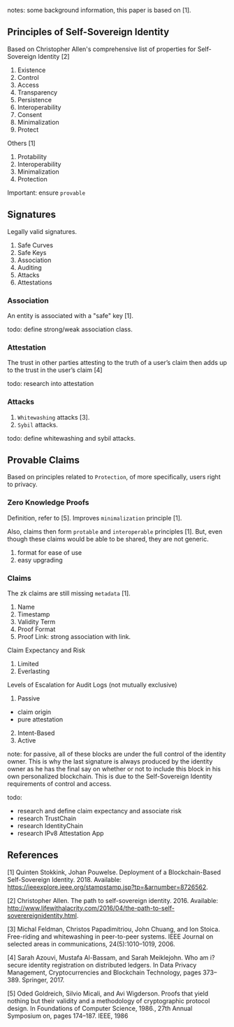 notes: some background information, this paper is based on [1].

## Principles of Self-Sovereign Identity
Based on Christopher Allen's comprehensive list of properties for Self-Sovereign Identity [2]
1. Existence
2. Control
3. Access
4. Transparency
5. Persistence
6. Interoperability
7. Consent
8. Minimalization
10. Protect

Others [1]
1. Protability
2. Interoperability
3. Minimalization
4. Protection

Important: ensure `provable`

## Signatures
Legally valid signatures.
1. Safe Curves
2. Safe Keys
3. Association
4. Auditing
5. Attacks
6. Attestations

### Association
An entity is associated with a "safe" key [1].

todo: define strong/weak association class.

### Attestation
The trust in other parties attesting to the truth of a user’s claim then adds up to the trust in the user’s claim [4]

todo: research into attestation

### Attacks
1. `Whitewashing` attacks [3].
2. `Sybil` attacks.

todo: define whitewashing and sybil attacks.

## Provable Claims
Based on principles related to `Protection`, of more specifically, users right to privacy.

### Zero Knowledge Proofs
Definition, refer to [5]. Improves `minimalization` principle [1].

Also, claims then form `protable` and `interoperable` principles [1]. But, even though these claims
would be able to be shared, they are not generic.

1. format for ease of use
2. easy upgrading


### Claims
The zk claims are still missing `metadata` [1].
1. Name
2. Timestamp
3. Validity Term
4. Proof Format
5. Proof Link: strong association with link.

Claim Expectancy and Risk
1. Limited
2. Everlasting

Levels of Escalation for Audit Logs (not mutually exclusive)
1. Passive
  - claim origin
  - pure attestation
2. Intent-Based
3. Active

note: for passive, all of these blocks are under the full control of the identity owner. This is why the last signature is always produced by the identity owner as he has the final say on whether or not to include this block in his own personalized blockchain. This is due to the Self-Sovereign Identity requirements of control and access.


todo:
  - research and define claim expectancy and associate risk
  - research TrustChain
  - research IdentityChain
  - research IPv8 Attestation App

## References
[1] Quinten Stokkink, Johan Pouwelse. Deployment of a Blockchain-Based Self-Sovereign Identity. 2018. Available:
https://ieeexplore.ieee.org/stampstamp.jsp?tp=&arnumber=8726562.

[2] Christopher Allen. The path to self-sovereign identity. 2016. Available:
http://www.lifewithalacrity.com/2016/04/the-path-to-self-soverereignidentity.html.

[3] Michal Feldman, Christos Papadimitriou, John Chuang, and Ion Stoica.
Free-riding and whitewashing in peer-to-peer systems.
IEEE Journal on selected areas in communications, 24(5):1010–1019, 2006.

[4] Sarah Azouvi, Mustafa Al-Bassam, and Sarah Meiklejohn. Who am i? secure identity registration on distributed ledgers.
In Data Privacy Management, Cryptocurrencies and Blockchain Technology, pages 373–389. Springer, 2017.

[5] Oded Goldreich, Silvio Micali, and Avi Wigderson. Proofs that yield nothing but their validity and a methodology of cryptographic protocol design.
In Foundations of Computer Science, 1986., 27th Annual Symposium on, pages 174–187. IEEE, 1986
